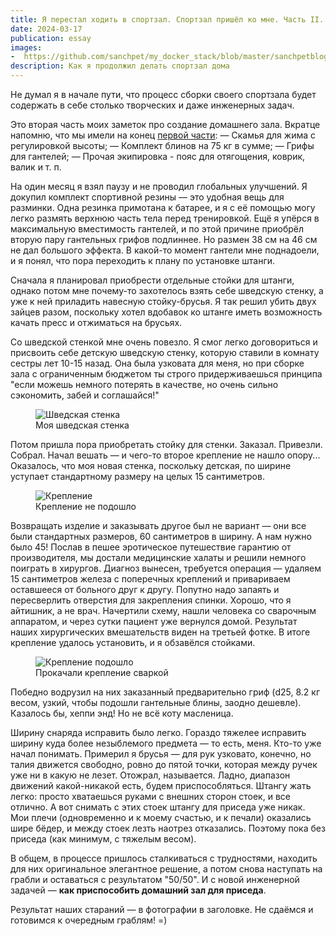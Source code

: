 ```yaml
---
title: Я перестал ходить в спортзал. Спортзал пришёл ко мне. Часть II.
date: 2024-03-17
publication: essay
images:
-  https://github.com/sanchpet/my_docker_stack/blob/master/sanchpetblog/images/essays/home_gym_2.png?raw=true
description: Как я продолжил делать спортзал дома
---
```

Не думал я в начале пути, что процесс сборки своего спортзала будет содержать в себе столько творческих и даже инженерных задач.

Это вторая часть моих заметок про создание домашнего зала. Вкратце напомню, что мы имели на конец [первой части](https://t.me/sanchpetblog/115):
— Скамья для жима с регулировкой высоты;
— Комплект блинов на 75 кг в сумме;
— Грифы для гантелей;
— Прочая экипировка - пояс для отягощения, коврик, валик и т. п. 

На один месяц я взял паузу и не проводил глобальных улучшений. Я докупил комплект спортивной резины — это удобная вещь для разминки. Одна резинка примотана к батарее, и я с её помощью могу легко размять верхнюю часть тела перед тренировкой. Ещё я упёрся в максимальную вместимость гантелей, и по этой причине приобрёл вторую пару гантельных грифов подлиннее. Но размен 38 см на 46 см не дал большого эффекта. В какой-то момент гантели мне поднадоели, и я понял, что пора переходить к плану по установке штанги.

Сначала я планировал приобрести отдельные стойки для штанги, однако потом мне почему-то захотелось взять себе шведскую стенку, а уже к ней приладить навесную стойку-брусья. Я так решил убить двух зайцев разом, поскольку хотел вдобавок ко штанге иметь возможность качать пресс и отжиматься на брусьях. 

Со шведской стенкой мне очень повезло. Я смог легко договориться и присвоить себе детскую шведскую стенку, которую ставили в комнату сестры лет 10-15 назад. Она была узковата для меня, но при сборке зала с ограниченным бюджетом ты строго придерживаешься принципа "если можешь немного потерять в качестве, но очень сильно сэкономить, забей и соглашайся!" 

<figure>
    <img src="https://github.com/sanchpet/my_docker_stack/blob/master/sanchpetblog/images/essays/home_gym_2_1.png?raw=true" alt="Шведская стенка">
    <figcaption>Моя шведская стенка</figcaption>
</figure>

Потом пришла пора приобретать стойку для стенки. Заказал. Привезли. Собрал. Начал вешать — и чего-то второе крепление не нашло опору... Оказалось, что моя новая стенка, поскольку детская, по ширине уступает стандартному размеру на целых 15 сантиметров. 

<figure>
    <img src="https://github.com/sanchpet/my_docker_stack/blob/master/sanchpetblog/images/essays/home_gym_2_2.png?raw=true" alt="Крепление">
    <figcaption>Крепление не подошло</figcaption>
</figure>

Возвращать изделие и заказывать другое был не вариант — они все были стандартных размеров, 60 сантиметров в ширину. А нам нужно было 45! Послав в пешее эротическое путешествие гарантию от производителя, мы достали медицинские халаты и решили немного поиграть в хирургов. Диагноз вынесен, требуется операция — удаляем 15 сантиметров железа с поперечных креплений и привариваем оставшееся от больного друг к другу. Попутно надо запаять и пересверлить отверстия для закрепления спинки. Хорошо, что я айтишник, а не врач. Начертили схему, нашли человека со сварочным аппаратом, и через сутки пациент уже вернулся домой. Результат наших хирургических вмешательств виден на третьей фотке. В итоге крепление удалось установить, и я обзавёлся стойками. 

<figure>
    <img src="https://github.com/sanchpet/my_docker_stack/blob/master/sanchpetblog/images/essays/home_gym_2_3.png?raw=true" alt="Крепление подошло">
    <figcaption>Прокачали крепление сваркой</figcaption>
</figure>

Победно водрузил на них заказанный предварительно гриф (d25, 8.2 кг весом, узкий, чтобы подошли гантельные блины, заодно дешевле). Казалось бы, хеппи энд! Но не всё коту масленица.

Ширину снаряда исправить было легко. Гораздо тяжелее исправить ширину куда более незыблемого предмета — то есть, меня. Кто-то уже начал понимать. Примерил я брусья — для рук узковато, конечно, но талия движется свободно, ровно до пятой точки, которая между ручек уже ни в какую не лезет. Отожрал, называется. Ладно, диапазон движений какой-никакой есть, будем приспособляться. Штангу жать легко: просто хватаешься руками с внешних сторон стоек, и все отлично. А вот снимать с этих стоек штангу для приседа уже никак. Мои плечи (одновременно и к моему счастью, и к печали) оказались шире бёдер, и между стоек лезть наотрез отказались. Поэтому пока без приседа (как минимум, с тяжелым весом). 

В общем, в процессе пришлось сталкиваться с трудностями, находить для них оригинальное элегантное решение, а потом снова наступать на грабли и оставаться с результатом "50/50". И с новой инженерной задачей — **как приспособить домашний зал для приседа**.

Результат наших стараний — в фотографии в заголовке. Не сдаёмся и готовимся к очередным граблям! =)
